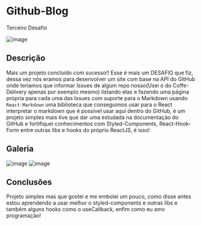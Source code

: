 # Github-Blog
Terceiro Desafio

![image](https://github.com/gabrielmgaa/Github-Blog/assets/59092579/b492da6b-cbba-484f-9716-98a67ad5ecd4)

## Descrição
Mais um projeto concluído com sucesso!! Esse é mais um DESAFIO que fiz, dessa vez nós eramos para desenvolver um site com base na API do GitHub onde teriamos que informar Issues de algum
repo nosso(Usei o do Coffe-Delivery apenas por exemplo mesmo) listando elas e fazendo uma página própria para cada uma das Issues com suporte para o Markdown usando `React-Markdown` uma 
biblioteca que conseguimos usar para o React interpretar o markdown que é possível usar aqui dentro do GitHub, é um projeto simples mais tive que dar uma estudada na documentação do GitHub
e fortifiquei conhecimentos com Styled-Components, React-Hook-Form entre outras libs e hooks do próprio ReactJS, é isso!

## Galeria
![image](https://github.com/gabrielmgaa/Github-Blog/assets/59092579/cd2729a9-9eb1-48b8-a37f-2bce1788aece)
![image](https://github.com/gabrielmgaa/Github-Blog/assets/59092579/eae33c03-ad77-4faa-a19c-2afcd40f172e)

## Conclusões
Projeto simples mas que gostei e me embolei um pouco, como disse antes estou aprendendo a usar melhor o styled-components e outras libs e também alguns hooks como o useCallback, enfim como
eu amo programação!


